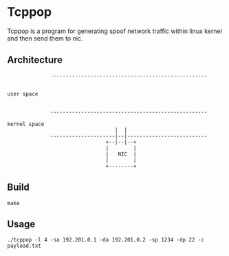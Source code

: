 # Tcppop

Tcppop is a program for generating spoof network traffic within linux kernel and then send them to nic.

## Architecture

```
              ---------------------------------------------------


user space


              ---------------------------------------------------

kernel space                       
                                   |  |
              ---------------------|--|--------------------------
                                +--|--|--+
                                |        |
                                |   NIC  |
                                |        |
                                +--------+  

```
## Build
```
make
```

## Usage
```
./tcppop -l 4 -sa 192.201.0.1 -da 192.201.0.2 -sp 1234 -dp 22 -c payload.txt
```







